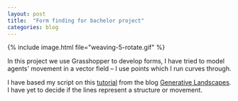 ```yaml
---
layout: post
title:  "Form finding for bachelor project"
categories: blog
---
```

{% include image.html file="weaving-5-rotate.gif" %}


In this project we use Grasshopper to develop forms, I have tried to model agents' movement in a vector field – I use points which I run curves through.

I have based my script on this [tutorial](https://generativelandscapes.wordpress.com/2014/12/08/agents-steered-by-a-vector-field-example-11-1/) from the blog [Generative Landscapes](https://generativelandscapes.wordpress.com/). I have yet to decide if the lines represent a structure or movement.
